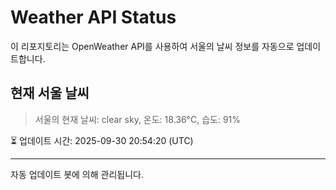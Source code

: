 
# Weather API Status

이 리포지토리는 OpenWeather API를 사용하여 서울의 날씨 정보를 자동으로 업데이트합니다.

## 현재 서울 날씨
> 서울의 현재 날씨: clear sky, 온도: 18.36°C, 습도: 91%

⏳ 업데이트 시간: 2025-09-30 20:54:20 (UTC)

---
자동 업데이트 봇에 의해 관리됩니다.
